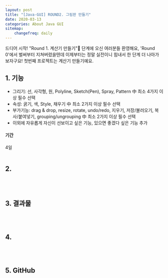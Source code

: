```yaml
---
layout: post
title: "[Java-GUI] ROUND2. 그림판 만들기"
date: 2020-03-13
categories: About Java GUI
sitemap:
    changefreq: daily
---
```


드디어 시작! "Round 1. 계산기 만들기" 단계에 오신 여러분들 환영해요, 'Round 0'에서 벌써부터 지쳐버렸을텐데 이제부터는 정말 실전이니 힘내서 한 단계 더 나아가 보자구요! 첫번째 프로젝트는 계산기 만들기예요. 
<br/>

## 1. 기능
* 그리기: 선, 사각형, 원, Polyline, Sketch(Pen), Spray, Pattern 中 최소 4가지 이상 필수 선택
* 속성: 굵기, 색, Style, 채우기 中 최소 2가지 이상 필수 선택
* 부가기능: drag & drop, resize, rotate, undo/redo, 지우기, 저장/불러오기, 복사/붙여넣기, grouping/ungrouping 中 최소 2가지 이상 필수 선택
* 이외에 자유롭게 자신이 선보이고 싶은 기능, 있으면 좋겠다 싶은 기능 추가

#### 기간
4일
<br/>
<br/>

## 2. 
<br/>
<br/>

## 3. 결과물
<br/>
<br/>

## 4. 
<br/>
<br/>

## 5. GitHub
